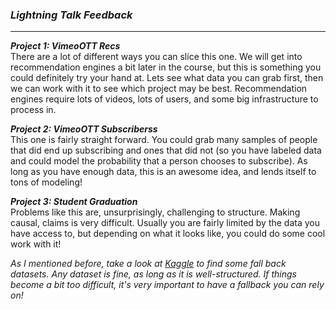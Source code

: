 ### ***Lightning Talk Feedback***

***

***Project 1: VimeoOTT Recs***  
There are a lot of different ways you can slice this one. We will get into recommendation engines a bit later in the course, but this is something you could definitely try your hand at. Lets see what data you can grab first, then we can work with it to see which project may be best. Recommendation engines require lots of videos, lots of users, and some big infrastructure to process in.


***Project 2: VimeoOTT Subscriberss***  
This one is fairly straight forward. You could grab many samples of people that did end up subscribing and ones that did not (so you have labeled data and could model the probability that a person chooses to subscribe). As long as you have enough data, this is an awesome idea, and lends itself to tons of modeling!

***Project 3: Student Graduation***  
Problems like this are, unsurprisingly, challenging to structure. Making causal, claims is very difficult. Usually you are fairly limited by the data you have access to, but depending on what it looks like, you could do some cool work with it!


*As I mentioned before, take a look at [Kaggle](https://www.kaggle.com/datasets) to find some fall back datasets. Any dataset is fine, as long as it is well-structured. If things become a bit too difficult, it's very important to have a fallback you can rely on!*
